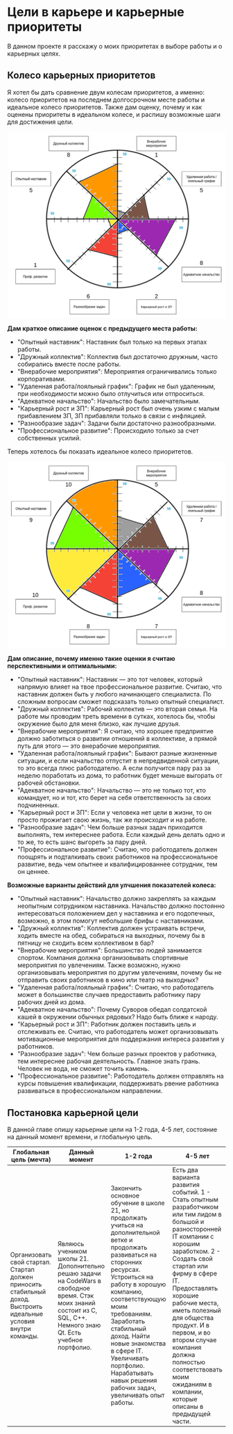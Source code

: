 # Цели в карьере и карьерные приоритеты

В данном проекте я расскажу о моих приоритетах в выборе работы и о карьерных целях.

## Колесо карьерных приоритетов

Я хотел бы дать сравнение двум колесам приоритетов, а именно: колесо приоритетов на последнем долгосрочном месте работы и идеальное колесо приоритетов. Также дам оценку, почему и как оценены приоритеты в идеальном колесе, и распишу возможные шаги для достижения цели.

![Balance wheele before](./resources/img/balance_wheele_before.png)

**Дам краткое описание оценок с предыдущего места работы:**

- "Опытный наставник": Наставник был только на первых этапах работы.
- "Дружный коллектив": Коллектив был достаточно дружным, часто собирались вместе после работы.
- "Внерабочие мероприятия": Мероприятия ограничивались только корпоративами.
- "Удаленная работа/лояльный график": График не был удаленным, при необходимости можно было отлучиться или отпроситься.
- "Адекватное начальство": Начальство было замечательным.
- "Карьерный рост и ЗП": Карьерный рост был очень узким с малым прибавлением ЗП, ЗП прибавляли только в связи с инфляцией.
- "Разнообразие задач": Задачи были достаточно разнообразными.
- "Профессиональное развитие": Происходило только за счет собственных усилий.

Теперь хотелось бы показать идеальное колесо приоритетов.

![Balance wheele after](./resources/img/balance_wheele_after.png)

**Дам описание, почему именно такие оценки я считаю перспективными и оптимальными:**

- "Опытный наставник": Наставник — это тот человек, который напрямую влияет на твое профессиональное развитие. Считаю, что наставник должен быть у любого начинающего специалиста. По сложным вопросам сможет подсказать только опытный специалист.
- "Дружный коллектив": Рабочий коллектив — это вторая семья. На работе мы проводим треть времени в сутках, хотелось бы, чтобы окружение было для меня близко, как лучшие друзья.
- "Внерабочие мероприятия": Я считаю, что хорошее предприятие должно заботиться о развитии отношений в коллективе, а прямой путь для этого — это внерабочие мероприятия.
- "Удаленная работа/лояльный график": Бывают разные жизненные ситуации, и если начальство отпустит в непредвиденной ситуации, то это всегда плюс работодателю. А если получится пару раз за неделю поработать из дома, то работник будет меньше выгорать от рабочей обстановки.
- "Адекватное начальство": Начальство — это не только тот, кто командует, но и тот, кто берет на себя ответственность за своих подчиненных.
- "Карьерный рост и ЗП": Если у человека нет цели в жизни, то он просто прожигает свою жизнь, так же происходит и на работе.
- "Разнообразие задач": Чем больше разных задач приходится выполнять, тем интереснее работа. Если каждый день делать одно и то же, то есть шанс выгореть за пару дней.
- "Профессиональное развитие": Считаю, что работодатель должен поощрять и подталкивать своих работников на профессиональное развитие, ведь чем опытнее и квалифицированнее сотрудник, тем он ценнее.

**Возможные варианты действий для улчшения показателей колеса:**

- "Опытный наставник": Начальство должно закреплять за каждым неопытным сотрудником наставника. Начальство должно постоянно интересоваться положением дел у наставника и его подопечных, возможно, в этом помогут небольшие брифы с наставниками.
- "Дружный коллектив": Коллектив должен устраивать встречи, ходить вместе на обед, собираться на выходных, почему бы в пятницу не сходить всем коллективом в бар?
- "Внерабочие мероприятия": Большинство людей занимается спортом. Компания должна организовывать спортивные мероприятия по увлечениям. Также возможно, нужно организовывать мероприятия по другим увлечениям, почему бы не отправить своих работников в кино или театр на выходных?
- "Удаленная работа/лояльный график": Считаю, что работодатель может в большинстве случаев предоставить работнику пару рабочих дней из дома.
- "Адекватное начальство": Почему Суворов обедал солдатской кашей в окружении обычных рядовых? Надо быть ближе к народу.
- "Карьерный рост и ЗП": Работник должен поставить цель и отслеживать ее. Считаю, что работодатель может организовывать мотивационные мероприятия для поддержания интереса развития у работников.
- "Разнообразие задач": Чем больше разных проектов у работника, тем интереснее рабочая деятельность. Главное знать грань. Человек не вода, не сможет точить камень.
- "Профессиональное развитие": Работодатель должен отправлять на курсы повышения квалификации, поддерживать рвение работника развиваться в профессиональном направлении.

## Постановка карьерной цели

В данной главе опишу карьерные цели на 1-2 года, 4-5 лет, состояние на данный момент времени, и глобальную цель.

| Глобальная цель (мечта) | Данный момент | 1-2 года | 4-5 лет |
| --- | --- | --- | --- |
Организовать свой стартап. Стартап должен приносить стабильный доход. Выстроить идеальные условия внутри команды. | Являюсь учеником школы 21. Дополнительно решаю задачи на CodeWars в свободное время. Стэк моих знаний состоит из С, SQL, C++. Немного знаю Qt. Есть учебное портфолио. | Закончить основное обучение в школе 21, но продолжать учиться на дополнительной ветке и продолжать развиваться на сторонних ресурсах. Устроиться на работу в хорошую компанию, соответствующую моим требованиям. Заработать стабильный доход. Найти новые знакомства в сфере IT. Увеличивать портфолио. Нарабатывать навык решения рабочих задач, увеличивать опыт работы. | Есть два варианта развития событий. 1 - Стать опытным разработчиком или тим лидом в большой и разносторонней IT компании с хорошим заработком. 2 - Создать свой стартап или фирму в сфере IT. Предоставлять хорошие рабочие места, иметь полезный для общества продукт. И в первом, и во втором случае компания должна полностью соответствовать моим ожиданиям в компании, которые описаны в предыдущей части.